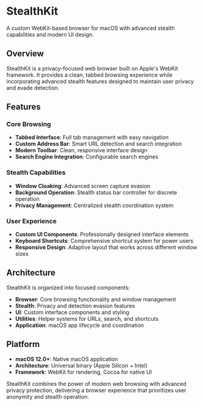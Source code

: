 # StealthKit

A custom WebKit-based browser for macOS with advanced stealth capabilities and modern UI design.

## Overview

StealthKit is a privacy-focused web browser built on Apple's WebKit framework. It provides a clean, tabbed browsing experience while incorporating advanced stealth features designed to maintain user privacy and evade detection.

## Features

### Core Browsing
- **Tabbed Interface**: Full tab management with easy navigation
- **Custom Address Bar**: Smart URL detection and search integration
- **Modern Toolbar**: Clean, responsive interface design
- **Search Engine Integration**: Configurable search engines

### Stealth Capabilities
- **Window Cloaking**: Advanced screen capture evasion
- **Background Operation**: Stealth status bar controller for discrete operation
- **Privacy Management**: Centralized stealth coordination system

### User Experience
- **Custom UI Components**: Professionally designed interface elements
- **Keyboard Shortcuts**: Comprehensive shortcut system for power users
- **Responsive Design**: Adaptive layout that works across different window sizes

## Architecture

StealthKit is organized into focused components:

- **Browser**: Core browsing functionality and window management
- **Stealth**: Privacy and detection evasion features  
- **UI**: Custom interface components and styling
- **Utilities**: Helper systems for URLs, search, and shortcuts
- **Application**: macOS app lifecycle and coordination

## Platform

- **macOS 12.0+**: Native macOS application
- **Architecture**: Universal binary (Apple Silicon + Intel)
- **Framework**: WebKit for rendering, Cocoa for native UI

StealthKit combines the power of modern web browsing with advanced privacy protection, delivering a browser experience that prioritizes user anonymity and stealth operation.
